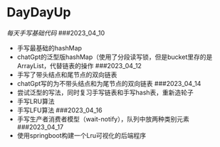 # DayDayUp
*每天手写基础代码*
###2023_04_10
- 手写最基础的hashMap
- chatGpt的泛型版hashMap（使用了分段读写锁，但是bucket里存的是ArrayList，代替链表的操作
###2023_04_12
- 手写了带头结点和尾节点的双向链表
- chatGpt写的为不带头结点和为尾节点的双向链表
###2023_04_14
- 尝试泛型的写法，同时复习手写链表和手写hash表，重新造轮子
- 手写LRU算法
- 手写LFU算法
###2023_04_16
- 手写生产者消费者模型（wait-notify），队列中放两种类别元素
###2023_04_17
- 使用springboot构建一个Lru可视化的后端程序